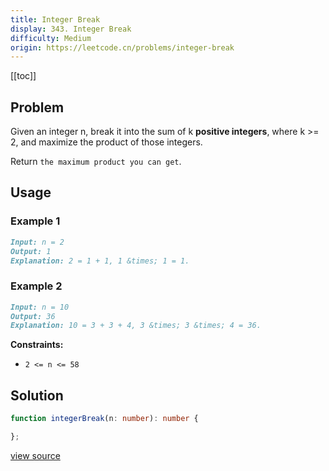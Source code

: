 ```yaml
---
title: Integer Break
display: 343. Integer Break
difficulty: Medium
origin: https://leetcode.cn/problems/integer-break
---
```


[[toc]]

## Problem

Given an integer n, break it into the sum of k **positive integers**, where k &gt;= 2, and maximize the product of those integers.

Return `the maximum product you can get`.

## Usage

### Example 1

```md
Input: n = 2
Output: 1
Explanation: 2 = 1 + 1, 1 &times; 1 = 1.
```

### Example 2

```md
Input: n = 10
Output: 36
Explanation: 10 = 3 + 3 + 4, 3 &times; 3 &times; 4 = 36.
```

**Constraints:**

- <code>2 &lt;= n &lt;= 58</code>

## Solution

```ts
function integerBreak(n: number): number {

};
```

[view source](https://leetcode.cn/problems/integer-break)
